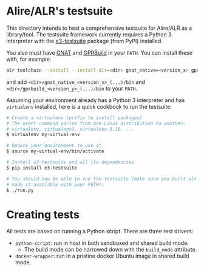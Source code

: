 Alire/ALR's testsuite
=====================

This directory intends to host a comprehensive testsuite for Alire/ALR as a
library/tool. The testsuite framework currently requires a Python 3 interpreter
with the [e3-testsuite](https://e3-testsuite.readthedocs.io) package (from PyPI)
installed.

You also must have [GNAT](https://www.gnu.org/software/gnat) and
[GPRBuild](https://github.com/AdaCore/gprbuild) in your `PATH`. You can install
these with, for example:
```sh
alr toolchain --install --install-dir=<dir> gnat_native=<version_x> gprbuild=<version_y>
```
and add `<dir>/gnat_native_<version_x>_(...)/bin` and
`<dir>/gprbuild_<version_y>_(...)/bin` to your `PATH`.

Assuming your environment already has a Python 3 interpreter and has
`virtualenv` installed, here is a quick cookbook to run the testsuite:

```sh
# Create a virtualenv (prefix to install packages)
# The exact command varies from one Linux distribution to another:
# virtualenv, virtualenv3, virtualenv-3.10, ...
$ virtualenv my-virtual-env

# Update your environment to use it
$ source my-virtual-env/bin/activate

# Install e3-testsuite and all its dependencies
$ pip install e3-testsuite

# You should now be able to run the testsuite (make sure you built alr and
# made it available with your PATH):
$ ./run.py
```

# Creating tests
All tests are based on running a Python script. There are three test drivers:

- `python-script`: run in host in both sandboxed and shared build mode.
    - The build mode can be narrowed down with the `build_mode` attribute.
- `docker-wrapper`: run in a pristine docker Ubuntu image in shared build mode.
